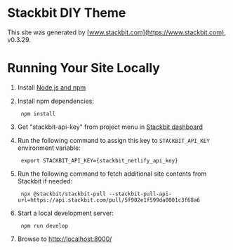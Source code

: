 # Stackbit DIY Theme

This site was generated by [www.stackbit.com](https://www.stackbit.com), v0.3.29.

# Running Your Site Locally

1. Install [Node.js and npm](https://nodejs.org/en/)

1. Install npm dependencies:

        npm install

1. Get "stackbit-api-key" from project menu in [Stackbit dashboard](https://app.stackbit.com/dashboard)

1. Run the following command to assign this key to `STACKBIT_API_KEY` environment variable:

        export STACKBIT_API_KEY={stackbit_netlify_api_key}

1. Run the following command to fetch additional site contents from Stackbit if needed:

        npx @stackbit/stackbit-pull --stackbit-pull-api-url=https://api.stackbit.com/pull/5f902e1f599da0001c3f68a6

1. Start a local development server:

        npm run develop

1. Browse to [http://localhost:8000/](http://localhost:8000/)
